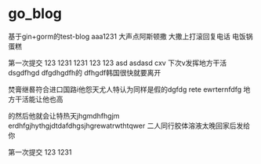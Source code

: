 # go_blog
基于gin+gorm的test-blog
aaa1231
大声点阿斯顿撒
大撒上打滚回复电话
电饭锅蛋糕

第一次提交
123
1231
1231
123
123
asd
asdasd
cxv
下次v发挥地方干活
dsgdfhgd 
dfgdhgdfh的
dfhgdf韩国很快就要离开

焚膏继晷符合进口国路i他怨天尤人特认为同样是假的dgfdg 
rete
ewrternfdfg
地方干活能让他也高

的然后他就会让特热天jhgmdhfhgjm
erdhfgjhythgjdtdafdhgsjhgrewatrwthtqwer
二人同行胶体溶液太晚回家后发给你

第一次提交
123
1231